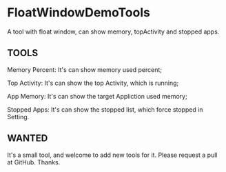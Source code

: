 FloatWindowDemoTools
====================

A tool with float window, can show memory, topActivity and stopped apps.

## TOOLS
Memory Percent: It's can show memory used percent;

Top Activity: It's can show the top Activity, which is running;

App Memory: It's can show the target Appliction used memory;

Stopped Apps: It's can show the stopped list, which force stopped in Setting.

## WANTED
It's a small tool, and welcome to add new tools for it. Please request a pull at GitHub. Thanks.
